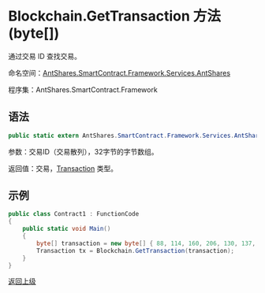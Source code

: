 # Blockchain.GetTransaction 方法 (byte[])

通过交易 ID 查找交易。

命名空间：[AntShares.SmartContract.Framework.Services.AntShares](../../AntShares.md)

程序集：AntShares.SmartContract.Framework

## 语法

```c#
public static extern AntShares.SmartContract.Framework.Services.AntShares.Transaction GetTransaction(byte[] hash)
```

参数：交易ID（交易散列），32字节的字节数组。

返回值：交易，[Transaction](../Transaction.md) 类型。

## 示例

```c#
public class Contract1 : FunctionCode
{
    public static void Main()
    {
        byte[] transaction = new byte[] { 88, 114, 160, 206, 130, 137, 41, 94, 119, 120, 242, 71, 232, 244, 3, 20, 165, 69, 182, 232, 106, 185, 119, 239, 183, 65, 174, 220, 157, 251, 28, 215 };
        Transaction tx = Blockchain.GetTransaction(transaction);
    }
}
```



[返回上级](../Blockchain.md)